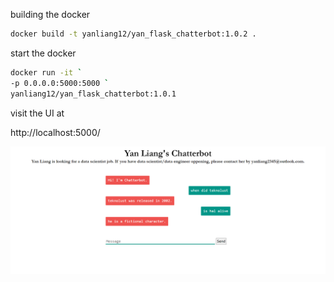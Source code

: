 building the docker

```bash
docker build -t yanliang12/yan_flask_chatterbot:1.0.2 .
```

start the docker

```bash
docker run -it `
-p 0.0.0.0:5000:5000 `
yanliang12/yan_flask_chatterbot:1.0.1
```

visit the UI at

http://localhost:5000/


![](screencapture-localhost-5000-2021-11-05-18_28_27.png)

